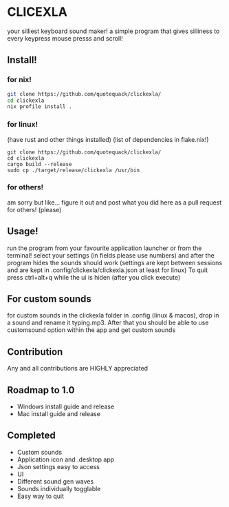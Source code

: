 # CLICEXLA
your silliest keyboard sound maker!
a simple program that gives silliness to every keypress mouse presss and scroll!
## Install!
### for nix!
```bash
git clone https://github.com/quotequack/clickexla/
cd clickexla
nix profile install .
```
### for linux!
(have rust and other things installed)
(list of dependencies in flake.nix!)
```
git clone https://github.com/quotequack/clickexla/
cd clickexla
cargo build --release
sudo cp ./target/release/clickexla /usr/bin
```
### for others!
am sorry but like... figure it out and post what you did here as a pull request for others! (please)
## Usage!
run the program from your favourite application launcher or from the terminal! select your settings (in fields please use numbers) and after the program hides the sounds should work (settings are kept between sessions and are kept in .config/clickexla/clickexla.json at least for linux)
To quit press ctrl+alt+q while the ui is hiden (after you click execute)
## For custom sounds
for custom sounds in the clickexla folder in .config (linux & macos), drop in a sound and rename it typing.mp3. After that you should be able to use customsound option within the app and get custom sounds
## Contribution 
Any and all contributions are HIGHLY appreciated
## Roadmap to 1.0
* Windows install guide and release
* Mac install guide and release
## Completed
* Custom sounds
* Application icon and .desktop app
* Json settings easy to access
* UI
* Different sound gen waves
* Sounds individually togglable
* Easy way to quit
